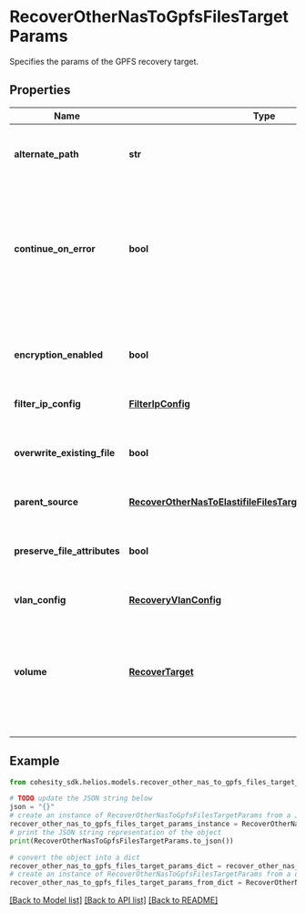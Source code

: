 # RecoverOtherNasToGpfsFilesTargetParams

Specifies the params of the GPFS recovery target.

## Properties

Name | Type | Description | Notes
------------ | ------------- | ------------- | -------------
**alternate_path** | **str** | Specifies the path location to recover files to. | 
**continue_on_error** | **bool** | Specifies whether to continue recovering other files if one of the files fails to recover. Default value is false. | [optional] 
**encryption_enabled** | **bool** | Specifies whether encryption should be enabled during recovery. | [optional] 
**filter_ip_config** | [**FilterIpConfig**](FilterIpConfig.md) |  | [optional] 
**overwrite_existing_file** | **bool** | Specifies whether to overwrite existing file/folder during recovery. | [optional] 
**parent_source** | [**RecoverOtherNasToElastifileFilesTargetParamsParentSource**](RecoverOtherNasToElastifileFilesTargetParamsParentSource.md) |  | [optional] 
**preserve_file_attributes** | **bool** | Specifies whether to preserve file/folder attributes during recovery. | [optional] 
**vlan_config** | [**RecoveryVlanConfig**](RecoveryVlanConfig.md) |  | [optional] 
**volume** | [**RecoverTarget**](RecoverTarget.md) | Specifies the id and name of the parent NAS to recover to. This volume will be the target of the recovery. | 

## Example

```python
from cohesity_sdk.helios.models.recover_other_nas_to_gpfs_files_target_params import RecoverOtherNasToGpfsFilesTargetParams

# TODO update the JSON string below
json = "{}"
# create an instance of RecoverOtherNasToGpfsFilesTargetParams from a JSON string
recover_other_nas_to_gpfs_files_target_params_instance = RecoverOtherNasToGpfsFilesTargetParams.from_json(json)
# print the JSON string representation of the object
print(RecoverOtherNasToGpfsFilesTargetParams.to_json())

# convert the object into a dict
recover_other_nas_to_gpfs_files_target_params_dict = recover_other_nas_to_gpfs_files_target_params_instance.to_dict()
# create an instance of RecoverOtherNasToGpfsFilesTargetParams from a dict
recover_other_nas_to_gpfs_files_target_params_from_dict = RecoverOtherNasToGpfsFilesTargetParams.from_dict(recover_other_nas_to_gpfs_files_target_params_dict)
```
[[Back to Model list]](../README.md#documentation-for-models) [[Back to API list]](../README.md#documentation-for-api-endpoints) [[Back to README]](../README.md)


